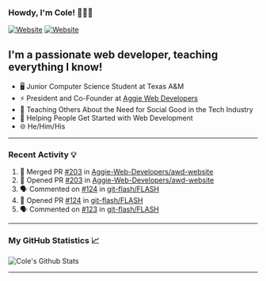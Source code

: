 ### Howdy, I'm Cole! 🤠🏳️‍🌈

[![Website](https://img.shields.io/website?label=aggiedevelopers.com&style=for-the-badge&url=https%3A%2F%2Faggiedevelopers.com)](https://aggiedevelopers.com)
[![Website](https://img.shields.io/website?label=coledc.com&style=for-the-badge&url=https%3A%2F%2Fcoledc.com)](https://coledc.com)

## I'm a passionate web developer, teaching everything I know!

- 🖥️ Junior Computer Science Student at Texas A&M
- ⚡ President and Co-Founder at [Aggie Web Developers](https://www.aggiedevelopers.com)
- 💙 Teaching Others About the Need for Social Good in the Tech Industry
- 🚀 Helping People Get Started with Web Development
- 🌐 He/Him/His

---

### Recent Activity 💡

<!--START_SECTION:activity-->

1. 🎉 Merged PR [#203](https://github.com/Aggie-Web-Developers/awd-website/pull/203) in [Aggie-Web-Developers/awd-website](https://github.com/Aggie-Web-Developers/awd-website)
2. 💪 Opened PR [#203](https://github.com/Aggie-Web-Developers/awd-website/pull/203) in [Aggie-Web-Developers/awd-website](https://github.com/Aggie-Web-Developers/awd-website)
3. 🗣 Commented on [#124](https://github.com/git-flash/FLASH/issues/124) in [git-flash/FLASH](https://github.com/git-flash/FLASH)
4. 💪 Opened PR [#124](https://github.com/git-flash/FLASH/pull/124) in [git-flash/FLASH](https://github.com/git-flash/FLASH)
5. 🗣 Commented on [#123](https://github.com/git-flash/FLASH/issues/123) in [git-flash/FLASH](https://github.com/git-flash/FLASH)
<!--END_SECTION:activity-->

---

### My GitHub Statistics 📈

<img alt="Cole's Github Stats" src="https://github-readme-stats.codestackr.vercel.app/api?username=cdconn00&show_icons=true&hide_border=true&theme=tokyonight&count_private=true" />

---
